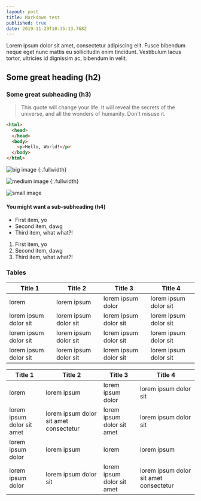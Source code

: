 ```yaml
---
layout: post
title: Markdown test
published: true
date: 2019-11-29T10:35:13.768Z
---
```


Lorem ipsum dolor sit amet, consectetur adipiscing elit. Fusce bibendum neque eget nunc mattis eu sollicitudin enim tincidunt. Vestibulum lacus tortor, ultricies id dignissim ac, bibendum in velit.

## Some great heading (h2)

### Some great subheading (h3)

> This quote will change your life. It will reveal the secrets of the universe, and all the wonders of humanity. Don't misuse it.

```html
<html>
  <head>
  </head>
  <body>
    <p>Hello, World!</p>
  </body>
</html>
```

![big image](https://images.unsplash.com/photo-1547149655-fd2eea6e336d)
{:.fullwidth}

![medium image](https://images.unsplash.com/photo-1547149655-fd2eea6e336d?w=850)
{:.fullwidth}

![small image](https://upload.wikimedia.org/wikipedia/commons/f/f9/Wiktionary_small.svg)

#### You might want a sub-subheading (h4)

- First item, yo
- Second item, dawg
- Third item, what what?!

1. First item, yo
2. Second item, dawg
3. Third item, what what?!

### Tables

Title 1               | Title 2               | Title 3               | Title 4
--------------------- | --------------------- | --------------------- | ---------------------
lorem                 | lorem ipsum           | lorem ipsum dolor     | lorem ipsum dolor sit
lorem ipsum dolor sit | lorem ipsum dolor sit | lorem ipsum dolor sit | lorem ipsum dolor sit
lorem ipsum dolor sit | lorem ipsum dolor sit | lorem ipsum dolor sit | lorem ipsum dolor sit
lorem ipsum dolor sit | lorem ipsum dolor sit | lorem ipsum dolor sit | lorem ipsum dolor sit

Title 1 | Title 2 | Title 3 | Title 4
--- | --- | --- | ---
lorem | lorem ipsum | lorem ipsum dolor | lorem ipsum dolor sit
lorem ipsum dolor sit amet | lorem ipsum dolor sit amet consectetur | lorem ipsum dolor sit amet | lorem ipsum dolor sit
lorem ipsum dolor | lorem ipsum | lorem | lorem ipsum
lorem ipsum dolor | lorem ipsum dolor sit | lorem ipsum dolor sit amet | lorem ipsum dolor sit amet consectetur

